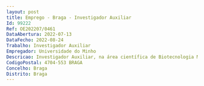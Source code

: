 ```yaml
--- 
layout: post
title: Emprego - Braga - Investigador Auxiliar
Id: 99222
Ref: OE202207/0461
DataAbertura: 2022-07-13
DataFecho: 2022-08-24
Trabalho: Investigador Auxiliar
Empregador: Universidade do Minho
Descricao: Investigador Auxiliar, na área científica de Biotecnologia Médica
CodigoPostal: 4704-553 BRAGA
Concelho: Braga
Distrito: Braga
--- 
```


